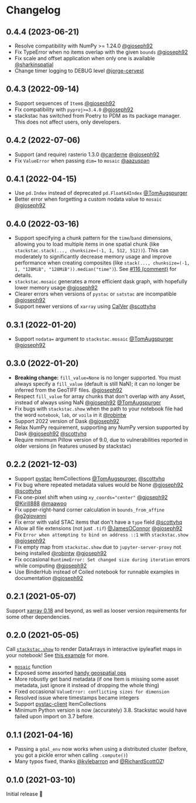 # Changelog

## 0.4.4 (2023-06-21)
- Resolve compatibility with NumPy >= 1.24.0 [@gjoseph92](https://github.com/gjoseph92)
- Fix TypeError when no items overlap with the given `bounds` [@gjoseph92](https://github.com/gjoseph92)
- Fix scale and offset application when only one is available [@sharkinspatial](https://github.com/sharkinsspatial)
- Change timer logging to DEBUG level [@jorge-cervest](https://github.com/jorge-cervest)

## 0.4.3 (2022-09-14)
- Support sequences of `Item`s [@gjoseph92](https://github.com/gjoseph92)
- Fix compatibility with `pyproj>=3.4.0` [@gjoseph92](https://github.com/gjoseph92)
- stackstac has switched from Poetry to PDM as its package manager. This does not affect users, only developers.

## 0.4.2 (2022-07-06)
- Support (and require) rasterio 1.3.0 [@carderne](https://github.com/carderne) [@gjoseph92](https://github.com/gjoseph92)
- Fix `ValueError` when passing `dim=` to `mosaic` [@aazuspan](https://github.com/aazuspan)

## 0.4.1 (2022-04-15)
- Use `pd.Index` instead of deprecated `pd.Float64Index` [@TomAugspurger](https://github.com/TomAugspurger)
- Better error when forgetting a custom nodata value to `mosaic` [@gjoseph92](https://github.com/gjoseph92)

## 0.4.0 (2022-03-16)
- Support specifying a chunk pattern for the `time`/`band` dimensions, allowing you to load multiple items in one spatial chunk (like `stackstac.stack(..., chunksize=(-1, 1, 512, 512))`). This can moderately to significantly decrease memory usage and improve performance when creating composites (like `stack(..., chunksize=(-1, 1, "128MiB", "128MiB")).median("time")`). See [#116 (comment)](https://github.com/gjoseph92/stackstac/pull/116#issuecomment-1027606996) for details.
- `stackstac.mosaic` generates a more efficient dask graph, with hopefully lower memory usage [@gjoseph92](https://github.com/gjoseph92)
- Clearer errors when versions of `pystac` or `satstac` are incompatible [@gjoseph92](https://github.com/gjoseph92)
- Support newer versions of `xarray` using [CalVer](https://github.com/pydata/xarray/issues/6176) [@scottyhq](https://github.com/scottyhq)

## 0.3.1 (2022-01-20)
- Support `nodata=` argument to `stackstac.mosaic` [@TomAugspurger](https://github.com/TomAugspurger) [@gjoseph92](https://github.com/gjoseph92)

## 0.3.0 (2022-01-20)
- **Breaking change:** `fill_value=None` is no longer supported. You must always specify a `fill_value` (default is still NaN); it can no longer be inferred from the GeoTIFF files. [@gjoseph92](https://github.com/gjoseph92)
- Respect `fill_value` for array chunks that don't overlap with any Asset, instead of always using NaN [@gjoseph92](https://github.com/gjoseph92) [@TomAugspurger](https://github.com/TomAugspurger)
- Fix bugs with `stackstac.show` when the path to your notebook file had the word `notebook`, `lab`, or `voila` in it [@robintw](https://github.com/robintw)
- Support 2022 version of Dask [@gjoseph92](https://github.com/gjoseph92)
- Relax NumPy requirement, supporting any NumPy version supported by Dask [@gjoseph92](https://github.com/gjoseph92) [@scottyhq](https://github.com/scottyhq)
- Require minimum Pillow version of 9.0, due to vulnerabilities reported in older versions (in features unused by stackstac)

## 0.2.2 (2021-12-03)
- Support [pystac](https://github.com/stac-utils/pystac) ItemCollections [@TomAugspurger](https://github.com/TomAugspurger), [@scottyhq](https://github.com/scottyhq)
- Fix bug where repeated metadata values would be None [@gjoseph92](https://github.com/gjoseph92) [@scottyhq](https://github.com/scottyhq)
- Fix one-pixel shift when using `xy_coords="center"` [@gjoseph92](https://github.com/gjoseph92) [@Kirill888](https://github.com/Kirill888) [@maawoo](https://github.com/maawoo)
- Fix upper-right-hand corner calculation in `bounds_from_affine` [@g2giovanni](https://github.com/g2giovanni)
- Fix error with valid STAC items that don't have a `type` field [@scottyhq](https://github.com/scottyhq)
- Allow all file extensions (not just `.tif`) [@JamesOConnor](https://github.com/JamesOConnor) [@gjoseph92](https://github.com/gjoseph92)
- Fix `Error when attempting to bind on address ::1` with `stackstac.show` [@gjoseph92](https://github.com/gjoseph92)
- Fix empty map from `stackstac.show` due to `jupyter-server-proxy` not being installed [@robintw](https://github.com/robintw) [@gjoseph92](https://github.com/gjoseph92)
- Fix occasional `RuntimeError: Set changed size during iteration` errors while computing [@gjoseph92](https://github.com/gjoseph92)
- Use BinderHub instead of Coiled notebook for runnable examples in documentation [@gjoseph92](https://github.com/gjoseph92)

## 0.2.1 (2021-05-07)
Support [xarray 0.18](http://xarray.pydata.org/en/stable/whats-new.html#v0-18-0-6-may-2021) and beyond, as well as looser version requirements for some other dependencies.

## 0.2.0 (2021-05-05)
Call [`stackstac.show`](https://stackstac.readthedocs.io/en/latest/api/main/stackstac.show.html) to render DataArrays in interactive ipyleaflet maps in your notebook! See [this example](https://stackstac.readthedocs.io/en/latest/examples/show.html) for more.

- [`mosaic`](https://stackstac.readthedocs.io/en/latest/api/main/stackstac.mosaic.html) function
- Exposed some assorted [handy geospatial ops](https://stackstac.readthedocs.io/en/latest/api/main.html#operations)
- More robustly get band metadata (if one Item is missing some asset metadata, just ignore it instead of dropping the whole thing)
- Fixed occasional `ValueError: conflicting sizes for dimension`
- Resolved issue where timestamps became integers
- Support [pystac-client](https://github.com/stac-utils/pystac-client) ItemCollections
- Minimum Python version is now (accurately) 3.8. Stackstac would have failed upon import on 3.7 before.

## 0.1.1 (2021-04-16)
- Passing a `gdal_env` now works when using a distributed cluster (before, you got a pickle error when calling `.compute()`)
- Many typos fixed, thanks [@kylebarron](https://github.com/kylebarron) and [@RichardScottOZ](https://github.com/RichardScottOZ)!

## 0.1.0 (2021-03-10)
Initial release 🎉

